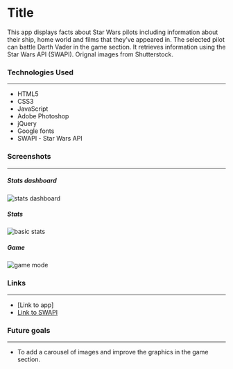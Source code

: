 # Title 

This app displays facts about Star Wars pilots including information about their ship, home world and films that they’ve appeared in. The selected pilot can battle Darth Vader in the game section. It retrieves information using the Star Wars API (SWAPI). Orignal images from Shutterstock.

### Technologies Used
---

* HTML5
* CSS3
* JavaScript
* Adobe Photoshop
* jQuery
* Google fonts
* SWAPI - Star Wars API 

### Screenshots
---

##### *Stats dashboard*
![stats dashboard](https://i.imgur.com/6iJxGHR.png)
##### *Stats*
![basic stats](https://i.imgur.com/0fl6qgp.png)
##### *Game*
![game mode](https://i.imgur.com/mj6J9Lu.png)

### Links
---

* [Link to app]  
* [Link to SWAPI](https://swapi.dev/)

### Future goals
---
* To add a carousel of images and improve the graphics in the game section. 
